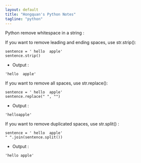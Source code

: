 ```yaml
---                                                                                                                                                                                                                                                             
layout: default
title: "Hongquan's Python Notes"
tagline: "python"
---
```


Python remove whitespace in a string :

If you want to remove leading and ending spaces, use str.strip():
```
sentence = ' hello  apple'
sentence.strip()
```
- Output : 
```
'hello  apple'
```

If you want to remove all spaces, use str.replace():
```
sentence = ' hello  apple'
sentence.replace(" ", "")
```
- Output : 
```
'helloapple'
```

If you want to remove duplicated spaces, use str.split() :
```
sentence = ' hello  apple'
" ".join(sentence.split())
```

- Output : 
```
'hello apple'
```
